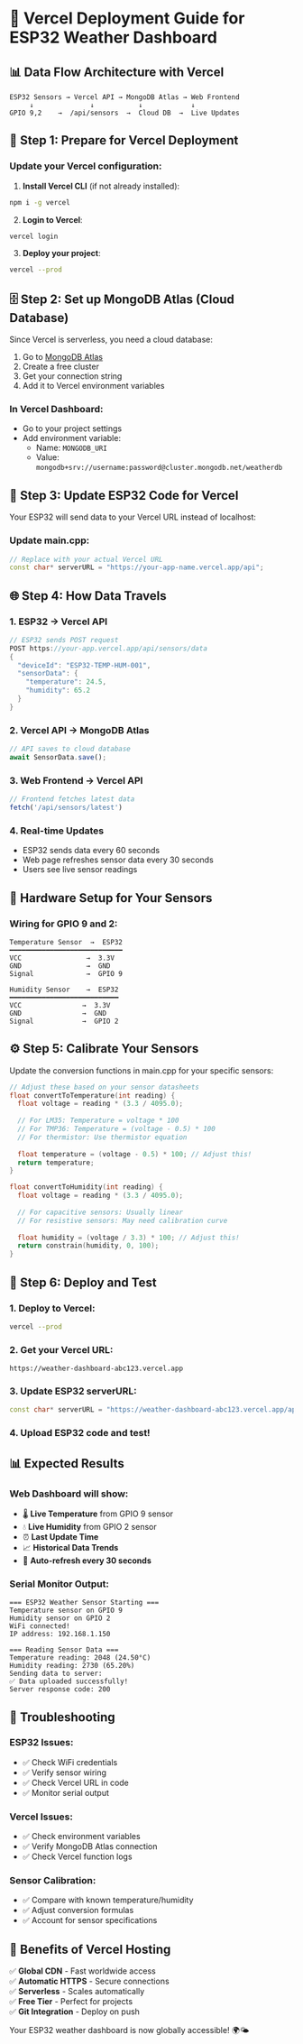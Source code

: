 # 🚀 Vercel Deployment Guide for ESP32 Weather Dashboard

## 📊 Data Flow Architecture with Vercel

```
ESP32 Sensors → Vercel API → MongoDB Atlas → Web Frontend
     ↓              ↓           ↓            ↓
GPIO 9,2    →  /api/sensors  →  Cloud DB  →  Live Updates
```

## 🔧 Step 1: Prepare for Vercel Deployment

### Update your Vercel configuration:

1. **Install Vercel CLI** (if not already installed):
```bash
npm i -g vercel
```

2. **Login to Vercel**:
```bash
vercel login
```

3. **Deploy your project**:
```bash
vercel --prod
```

## 🗄️ Step 2: Set up MongoDB Atlas (Cloud Database)

Since Vercel is serverless, you need a cloud database:

1. Go to [MongoDB Atlas](https://cloud.mongodb.com)
2. Create a free cluster
3. Get your connection string
4. Add it to Vercel environment variables

### In Vercel Dashboard:
- Go to your project settings
- Add environment variable:
  - Name: `MONGODB_URI`
  - Value: `mongodb+srv://username:password@cluster.mongodb.net/weatherdb`

## 📱 Step 3: Update ESP32 Code for Vercel

Your ESP32 will send data to your Vercel URL instead of localhost:

### Update main.cpp:
```cpp
// Replace with your actual Vercel URL
const char* serverURL = "https://your-app-name.vercel.app/api";
```

## 🌐 Step 4: How Data Travels

### 1. ESP32 → Vercel API
```cpp
// ESP32 sends POST request
POST https://your-app.vercel.app/api/sensors/data
{
  "deviceId": "ESP32-TEMP-HUM-001",
  "sensorData": {
    "temperature": 24.5,
    "humidity": 65.2
  }
}
```

### 2. Vercel API → MongoDB Atlas
```javascript
// API saves to cloud database
await SensorData.save();
```

### 3. Web Frontend → Vercel API
```javascript
// Frontend fetches latest data
fetch('/api/sensors/latest')
```

### 4. Real-time Updates
- ESP32 sends data every 60 seconds
- Web page refreshes sensor data every 30 seconds
- Users see live sensor readings

## 🔌 Hardware Setup for Your Sensors

### Wiring for GPIO 9 and 2:
```
Temperature Sensor  →  ESP32
━━━━━━━━━━━━━━━━━━━━━━━━━━━━
VCC                →  3.3V
GND                →  GND
Signal             →  GPIO 9

Humidity Sensor    →  ESP32
━━━━━━━━━━━━━━━━━━━━━━━━━━━
VCC               →  3.3V
GND               →  GND
Signal            →  GPIO 2
```

## ⚙️ Step 5: Calibrate Your Sensors

Update the conversion functions in main.cpp for your specific sensors:

```cpp
// Adjust these based on your sensor datasheets
float convertToTemperature(int reading) {
  float voltage = reading * (3.3 / 4095.0);
  
  // For LM35: Temperature = voltage * 100
  // For TMP36: Temperature = (voltage - 0.5) * 100
  // For thermistor: Use thermistor equation
  
  float temperature = (voltage - 0.5) * 100; // Adjust this!
  return temperature;
}

float convertToHumidity(int reading) {
  float voltage = reading * (3.3 / 4095.0);
  
  // For capacitive sensors: Usually linear
  // For resistive sensors: May need calibration curve
  
  float humidity = (voltage / 3.3) * 100; // Adjust this!
  return constrain(humidity, 0, 100);
}
```

## 🎯 Step 6: Deploy and Test

### 1. Deploy to Vercel:
```bash
vercel --prod
```

### 2. Get your Vercel URL:
```
https://weather-dashboard-abc123.vercel.app
```

### 3. Update ESP32 serverURL:
```cpp
const char* serverURL = "https://weather-dashboard-abc123.vercel.app/api";
```

### 4. Upload ESP32 code and test!

## 📊 Expected Results

### Web Dashboard will show:
- 🌡️ **Live Temperature** from GPIO 9 sensor
- 💧 **Live Humidity** from GPIO 2 sensor  
- ⏰ **Last Update Time**
- 📈 **Historical Data Trends**
- 🔄 **Auto-refresh every 30 seconds**

### Serial Monitor Output:
```
=== ESP32 Weather Sensor Starting ===
Temperature sensor on GPIO 9
Humidity sensor on GPIO 2
WiFi connected!
IP address: 192.168.1.150

=== Reading Sensor Data ===
Temperature reading: 2048 (24.50°C)
Humidity reading: 2730 (65.20%)
Sending data to server:
✅ Data uploaded successfully!
Server response code: 200
```

## 🔧 Troubleshooting

### ESP32 Issues:
- ✅ Check WiFi credentials
- ✅ Verify sensor wiring
- ✅ Check Vercel URL in code
- ✅ Monitor serial output

### Vercel Issues:
- ✅ Check environment variables
- ✅ Verify MongoDB Atlas connection
- ✅ Check Vercel function logs

### Sensor Calibration:
- ✅ Compare with known temperature/humidity
- ✅ Adjust conversion formulas
- ✅ Account for sensor specifications

## 🎉 Benefits of Vercel Hosting

✅ **Global CDN** - Fast worldwide access  
✅ **Automatic HTTPS** - Secure connections  
✅ **Serverless** - Scales automatically  
✅ **Free Tier** - Perfect for projects  
✅ **Git Integration** - Deploy on push  

Your ESP32 weather dashboard is now globally accessible! 🌍🌤️

